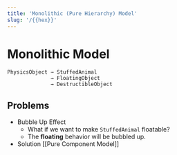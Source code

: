 ```yaml
---
title: 'Monolithic (Pure Hierarchy) Model'
slug: '/{{hex}}'
---
```


# Monolithic Model

```
PhysicsObject → StuffedAnimal
              → FloatingObject
              → DestructibleObject
```

## Problems

- Bubble Up Effect
	- What if we want to make `StuffedAnimal` floatable?
	- The **floating** behavior will be bubbled up.
- Solution [[Pure Component Model]]